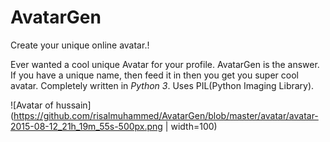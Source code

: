 # AvatarGen
Create your unique online avatar.!

Ever wanted a cool unique Avatar for your profile. AvatarGen is the answer.
If you have a unique name, then feed it in then you get you super cool avatar.
Completely written in _Python 3_. Uses PIL(Python Imaging Library).


![Avatar of hussain](https://github.com/risalmuhammed/AvatarGen/blob/master/avatar/avatar-2015-08-12_21h_19m_55s-500px.png | width=100)
